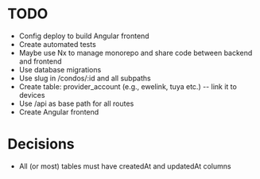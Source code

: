 # TODO

- Config deploy to build Angular frontend
- Create automated tests
- Maybe use Nx to manage monorepo and share code between backend and frontend
- Use database migrations
- Use slug in /condos/:id and all subpaths
- Create table: provider_account (e.g., ewelink, tuya etc.) -- link it to devices
- Use /api as base path for all routes
- Create Angular frontend

# Decisions

- All (or most) tables must have createdAt and updatedAt columns
